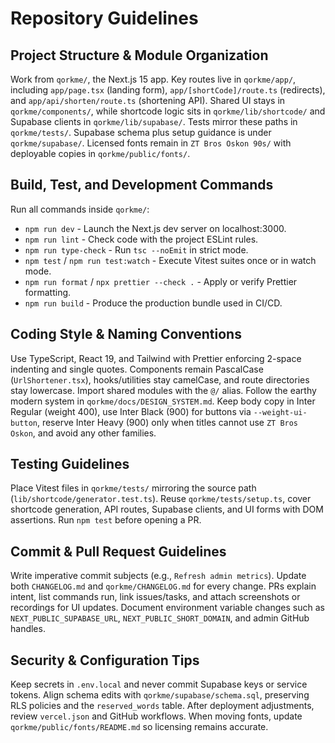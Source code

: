 # Repository Guidelines

## Project Structure & Module Organization
Work from `qorkme/`, the Next.js 15 app. Key routes live in `qorkme/app/`, including `app/page.tsx` (landing form), `app/[shortCode]/route.ts` (redirects), and `app/api/shorten/route.ts` (shortening API). Shared UI stays in `qorkme/components/`, while shortcode logic sits in `qorkme/lib/shortcode/` and Supabase clients in `qorkme/lib/supabase/`. Tests mirror these paths in `qorkme/tests/`. Supabase schema plus setup guidance is under `qorkme/supabase/`. Licensed fonts remain in `ZT Bros Oskon 90s/` with deployable copies in `qorkme/public/fonts/`.

## Build, Test, and Development Commands
Run all commands inside `qorkme/`:
- `npm run dev` - Launch the Next.js dev server on localhost:3000.
- `npm run lint` - Check code with the project ESLint rules.
- `npm run type-check` - Run `tsc --noEmit` in strict mode.
- `npm test` / `npm run test:watch` - Execute Vitest suites once or in watch mode.
- `npm run format` / `npx prettier --check .` - Apply or verify Prettier formatting.
- `npm run build` - Produce the production bundle used in CI/CD.

## Coding Style & Naming Conventions
Use TypeScript, React 19, and Tailwind with Prettier enforcing 2-space indenting and single quotes. Components remain PascalCase (`UrlShortener.tsx`), hooks/utilities stay camelCase, and route directories stay lowercase. Import shared modules with the `@/` alias. Follow the earthy modern system in `qorkme/docs/DESIGN_SYSTEM.md`. Keep body copy in Inter Regular (weight 400), use Inter Black (900) for buttons via `--weight-ui-button`, reserve Inter Heavy (900) only when titles cannot use `ZT Bros Oskon`, and avoid any other families.

## Testing Guidelines
Place Vitest files in `qorkme/tests/` mirroring the source path (`lib/shortcode/generator.test.ts`). Reuse `qorkme/tests/setup.ts`, cover shortcode generation, API routes, Supabase clients, and UI forms with DOM assertions. Run `npm test` before opening a PR.

## Commit & Pull Request Guidelines
Write imperative commit subjects (e.g., `Refresh admin metrics`). Update both `CHANGELOG.md` and `qorkme/CHANGELOG.md` for every change. PRs explain intent, list commands run, link issues/tasks, and attach screenshots or recordings for UI updates. Document environment variable changes such as `NEXT_PUBLIC_SUPABASE_URL`, `NEXT_PUBLIC_SHORT_DOMAIN`, and admin GitHub handles.

## Security & Configuration Tips
Keep secrets in `.env.local` and never commit Supabase keys or service tokens. Align schema edits with `qorkme/supabase/schema.sql`, preserving RLS policies and the `reserved_words` table. After deployment adjustments, review `vercel.json` and GitHub workflows. When moving fonts, update `qorkme/public/fonts/README.md` so licensing remains accurate.
